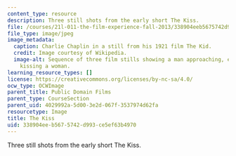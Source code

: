 ```yaml
---
content_type: resource
description: Three still shots from the early short The Kiss.
file: /courses/21l-011-the-film-experience-fall-2013/338904eeb5675742d993ce5ef63b4970_kiss.jpg
file_type: image/jpeg
image_metadata:
  caption: Charlie Chaplin in a still from his 1921 film The Kid.
  credit: Image courtesy of Wikipedia.
  image-alt: Sequence of three film stills showing a man approaching, embracing and
    kissing a woman.
learning_resource_types: []
license: https://creativecommons.org/licenses/by-nc-sa/4.0/
ocw_type: OCWImage
parent_title: Public Domain Films
parent_type: CourseSection
parent_uid: 4029992a-5d00-3e2d-067f-3537974d62fa
resourcetype: Image
title: The Kiss
uid: 338904ee-b567-5742-d993-ce5ef63b4970
---
```

Three still shots from the early short The Kiss.
